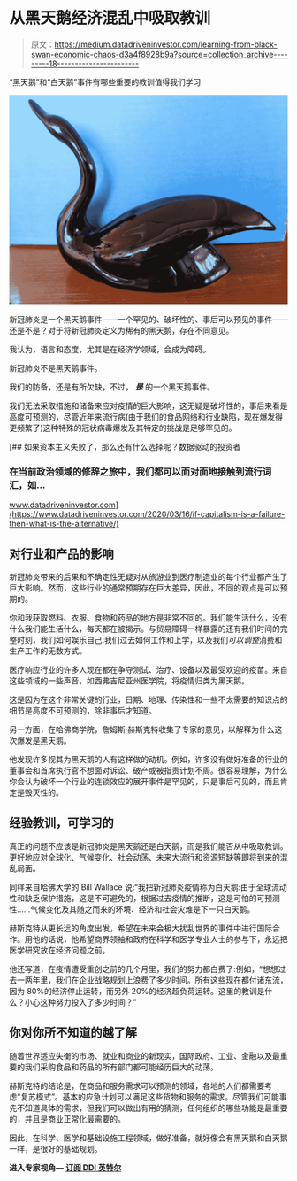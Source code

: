 # 从黑天鹅经济混乱中吸取教训

> 原文：<https://medium.datadriveninvestor.com/learning-from-black-swan-economic-chaos-d3a4f8928b9a?source=collection_archive---------18----------------------->

“黑天鹅”和“白天鹅”事件有哪些重要的教训值得我们学习

![](img/1be1547c1ab42ffdf8415e64e113f5aa.png)

新冠肺炎是一个黑天鹅事件——一个罕见的、破坏性的、事后可以预见的事件——还是不是？对于将新冠肺炎定义为稀有的黑天鹅，存在不同意见。

我认为，语言和态度，尤其是在经济学领域，会成为障碍。

新冠肺炎不是黑天鹅事件。

我们的防备，还是有所欠缺，不过， ***是*** 的一个黑天鹅事件。

我们无法采取措施和储备来应对疫情的巨大影响，这无疑是破坏性的，事后来看是高度可预测的，尽管近年来流行病(由于我们的食品网络和行业缺陷，现在爆发得更频繁了)这种特殊的冠状病毒爆发及其特定的挑战是足够罕见的。

[](https://www.datadriveninvestor.com/2020/03/16/if-capitalism-is-a-failure-then-what-is-the-alternative/) [## 如果资本主义失败了，那么还有什么选择呢？数据驱动的投资者

### 在当前政治领域的修辞之旅中，我们都可以面对面地接触到流行词汇，如…

www.datadriveninvestor.com](https://www.datadriveninvestor.com/2020/03/16/if-capitalism-is-a-failure-then-what-is-the-alternative/) 

## 对行业和产品的影响

新冠肺炎带来的后果和不确定性无疑对从旅游业到医疗制造业的每个行业都产生了巨大影响。然而，这些行业的通常预期存在巨大差异，因此，不同的观点是可以预期的。

你和我获取燃料、衣服、食物和药品的地方是非常不同的。我们能生活什么，没有什么我们能生活什么，每天都在被揭示。与贸易障碍一样暴露的还有我们时间的完整时刻，我们如何娱乐自己:我们过去如何工作和上学，以及我们*可以调整*消费和生产工作的无数方式。

医疗响应行业的许多人现在都在争夺测试、治疗、设备以及最受欢迎的疫苗。来自这些领域的一些声音，如西弗吉尼亚州医学院，将疫情归类为黑天鹅。

这是因为在这个非常关键的行业，日期、地理、传染性和一些不太需要的知识点的细节是高度不可预测的，除非事后才知道。

另一方面，在哈佛商学院，詹姆斯·赫斯克特收集了专家的意见，以解释为什么这次爆发是黑天鹅。

他发现许多视其为黑天鹅的人有这样做的动机。例如，许多没有做好准备的行业的董事会和首席执行官不想面对诉讼、破产或被指责计划不周。很容易理解，为什么你会认为破坏一个行业的连锁效应的展开事件是罕见的，只是事后可见的，而且肯定是毁灭性的。

## 经验教训，可学习的

真正的问题不应该是新冠肺炎是黑天鹅还是白天鹅，而是我们能否从中吸取教训。更好地应对全球化、气候变化、社会动荡、未来大流行和资源短缺等即将到来的混乱局面。

同样来自哈佛大学的 Bill Wallace 说:“我把新冠肺炎疫情称为白天鹅:由于全球流动性和缺乏保护措施，这是不可避免的，根据过去疫情的推断，这是可怕的可预测性……气候变化及其随之而来的环境、经济和社会灾难是下一只白天鹅。

赫斯克特从更长远的角度出发，希望在未来会极大扰乱世界的事件中进行国际合作。用他的话说，他希望商界领袖和政府在科学和医学专业人士的参与下，永远把医学研究放在经济问题之前。

他还写道，在疫情遭受重创之前的几个月里，我们的努力都白费了:例如，“想想过去一两年里，我们在企业战略规划上浪费了多少时间。所有这些现在都付诸东流，因为 80%的经济停止运转，而另外 20%的经济超负荷运转。这里的教训是什么？小心这种努力投入了多少时间？”

## 你对你所不知道的越了解

随着世界适应失衡的市场、就业和商业的新现实，国际政府、工业、金融以及最重要的我们采购食品和药品的所有部门都可能经历巨大的动荡。

赫斯克特的结论是，在商品和服务需求可以预测的领域，各地的人们都需要考虑“复苏模式”。基本的应急计划可以满足这些货物和服务的需求。尽管我们可能事先不知道具体的需求，但我们可以做出有用的猜测，任何组织的哪些功能是最重要的，并且是商业正常化最需要的。

因此，在科学、医学和基础设施工程领域，做好准备，就好像会有黑天鹅和白天鹅一样，是很好的基础规划。

**进入专家视角—** [**订阅 DDI 英特尔**](https://datadriveninvestor.com/ddi-intel)